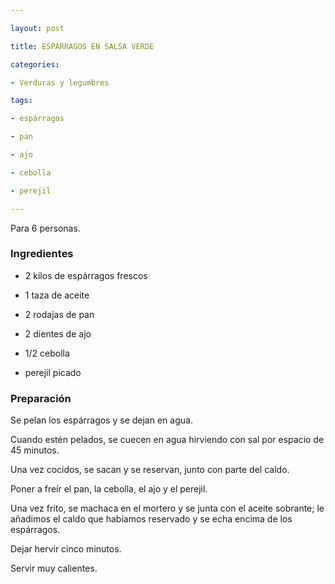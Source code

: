 ```yaml
---

layout: post

title: ESPÁRRAGOS EN SALSA VERDE

categories:

- Verduras y legumbres

tags:

- espárragos

- pan

- ajo

- cebolla

- perejil

---
```


Para 6 personas.

<h3>Ingredientes</h3>

- 2 kilos de espárragos frescos

- 1 taza de aceite

- 2 rodajas de pan

- 2 dientes de ajo

- 1/2 cebolla

- perejil picado

<h3>Preparación</h3>

Se pelan los espárragos y se dejan en agua.

Cuando estén pelados, se cuecen en agua hirviendo con sal por espacio de 45 minutos.

Una vez cocidos, se sacan y se reservan, junto con parte del caldo.

Poner a freír el pan, la cebolla, el ajo y el perejil.

Una vez frito, se machaca en el mortero y se junta con el aceite sobrante; le añadimos el caldo que habíamos reservado y se echa encima de los espárragos.

Dejar hervir cinco minutos.

Servir muy calientes.
